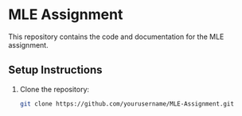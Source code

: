 # MLE Assignment

This repository contains the code and documentation for the MLE assignment.


## Setup Instructions

1. Clone the repository:
   ```bash
   git clone https://github.com/yourusername/MLE-Assignment.git
